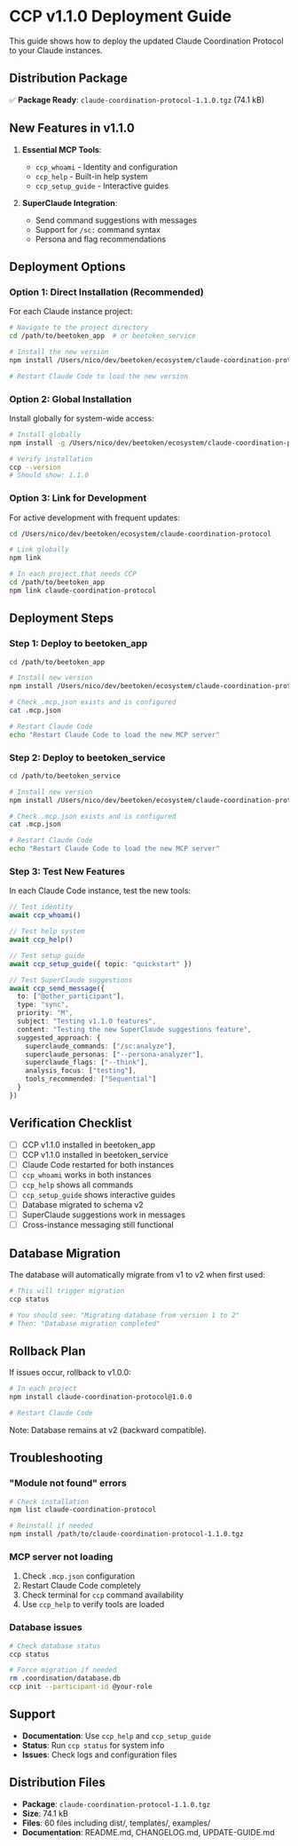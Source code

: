 # CCP v1.1.0 Deployment Guide

This guide shows how to deploy the updated Claude Coordination Protocol to your Claude instances.

## Distribution Package

✅ **Package Ready**: `claude-coordination-protocol-1.1.0.tgz` (74.1 kB)

## New Features in v1.1.0

1. **Essential MCP Tools**:
   - `ccp_whoami` - Identity and configuration
   - `ccp_help` - Built-in help system  
   - `ccp_setup_guide` - Interactive guides

2. **SuperClaude Integration**:
   - Send command suggestions with messages
   - Support for `/sc:` command syntax
   - Persona and flag recommendations

## Deployment Options

### Option 1: Direct Installation (Recommended)

For each Claude instance project:

```bash
# Navigate to the project directory
cd /path/to/beetoken_app  # or beetoken_service

# Install the new version
npm install /Users/nico/dev/beetoken/ecosystem/claude-coordination-protocol/claude-coordination-protocol-1.1.0.tgz

# Restart Claude Code to load the new version
```

### Option 2: Global Installation

Install globally for system-wide access:

```bash
# Install globally
npm install -g /Users/nico/dev/beetoken/ecosystem/claude-coordination-protocol/claude-coordination-protocol-1.1.0.tgz

# Verify installation
ccp --version
# Should show: 1.1.0
```

### Option 3: Link for Development

For active development with frequent updates:

```bash
cd /Users/nico/dev/beetoken/ecosystem/claude-coordination-protocol

# Link globally
npm link

# In each project that needs CCP
cd /path/to/beetoken_app
npm link claude-coordination-protocol
```

## Deployment Steps

### Step 1: Deploy to beetoken_app

```bash
cd /path/to/beetoken_app

# Install new version
npm install /Users/nico/dev/beetoken/ecosystem/claude-coordination-protocol/claude-coordination-protocol-1.1.0.tgz

# Check .mcp.json exists and is configured
cat .mcp.json

# Restart Claude Code
echo "Restart Claude Code to load the new MCP server"
```

### Step 2: Deploy to beetoken_service

```bash
cd /path/to/beetoken_service

# Install new version
npm install /Users/nico/dev/beetoken/ecosystem/claude-coordination-protocol/claude-coordination-protocol-1.1.0.tgz

# Check .mcp.json exists and is configured
cat .mcp.json

# Restart Claude Code
echo "Restart Claude Code to load the new MCP server"
```

### Step 3: Test New Features

In each Claude Code instance, test the new tools:

```typescript
// Test identity
await ccp_whoami()

// Test help system
await ccp_help()

// Test setup guide
await ccp_setup_guide({ topic: "quickstart" })

// Test SuperClaude suggestions
await ccp_send_message({
  to: ["@other_participant"],
  type: "sync", 
  priority: "M",
  subject: "Testing v1.1.0 features",
  content: "Testing the new SuperClaude suggestions feature",
  suggested_approach: {
    superclaude_commands: ["/sc:analyze"],
    superclaude_personas: ["--persona-analyzer"],
    superclaude_flags: ["--think"],
    analysis_focus: ["testing"],
    tools_recommended: ["Sequential"]
  }
})
```

## Verification Checklist

- [ ] CCP v1.1.0 installed in beetoken_app
- [ ] CCP v1.1.0 installed in beetoken_service  
- [ ] Claude Code restarted for both instances
- [ ] `ccp_whoami` works in both instances
- [ ] `ccp_help` shows all commands
- [ ] `ccp_setup_guide` shows interactive guides
- [ ] Database migrated to schema v2
- [ ] SuperClaude suggestions work in messages
- [ ] Cross-instance messaging still functional

## Database Migration

The database will automatically migrate from v1 to v2 when first used:

```bash
# This will trigger migration
ccp status

# You should see: "Migrating database from version 1 to 2"
# Then: "Database migration completed"
```

## Rollback Plan

If issues occur, rollback to v1.0.0:

```bash
# In each project
npm install claude-coordination-protocol@1.0.0

# Restart Claude Code
```

Note: Database remains at v2 (backward compatible).

## Troubleshooting

### "Module not found" errors
```bash
# Check installation
npm list claude-coordination-protocol

# Reinstall if needed
npm install /path/to/claude-coordination-protocol-1.1.0.tgz
```

### MCP server not loading
1. Check `.mcp.json` configuration
2. Restart Claude Code completely
3. Check terminal for `ccp` command availability
4. Use `ccp_help` to verify tools are loaded

### Database issues
```bash
# Check database status
ccp status

# Force migration if needed
rm .coordination/database.db
ccp init --participant-id @your-role
```

## Support

- **Documentation**: Use `ccp_help` and `ccp_setup_guide`
- **Status**: Run `ccp status` for system info
- **Issues**: Check logs and configuration files

## Distribution Files

- **Package**: `claude-coordination-protocol-1.1.0.tgz`
- **Size**: 74.1 kB
- **Files**: 60 files including dist/, templates/, examples/
- **Documentation**: README.md, CHANGELOG.md, UPDATE-GUIDE.md